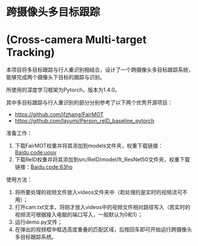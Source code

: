 # 跨摄像头多目标跟踪
# (Cross-camera Multi-target Tracking)

本项目将多目标跟踪与行人重识别相结合，设计了一个跨摄像头多目标跟踪系统，能够完成两个摄像头下目标的跟踪与识别。

所使用的深度学习框架为Pytorch，版本为1.4.0。

其中多目标跟踪与行人重识别的部分分别参考了以下两个优秀开源项目：
- https://github.com/ifzhang/FairMOT
- https://github.com/layumi/Person_reID_baseline_pytorch


准备工作：
1. 下载FairMOT权重并将其添加到models文件夹，权重下载链接：[Baidu,code:uouv](https://pan.baidu.com/s/1H1Zp8wrTKDk20_DSPAeEkg)
2. 下载ReID权重并将其添加到src/ReID/model/ft_ResNet50文件夹，权重下载链接：[Baidu,code:63ho](https://pan.baidu.com/s/1vnUuq3WOUr6Y8vX_9-b4LA)

使用方法：
1. 将所要处理的视频文件放入videos文件夹中（若处理的是实时的视频流可不用）；
2. 打开cam.txt文本，将刚才放入videos中的视频文件相对路径写入（若实时的视频流可根据接入电脑的端口写入，一般默认为0和1）；
3. 运行demo.py文件；
4. 在弹出的视频框中框选高度重叠的匹配区域，后按回车即可开始运行跨摄像头多目标跟踪系统。

